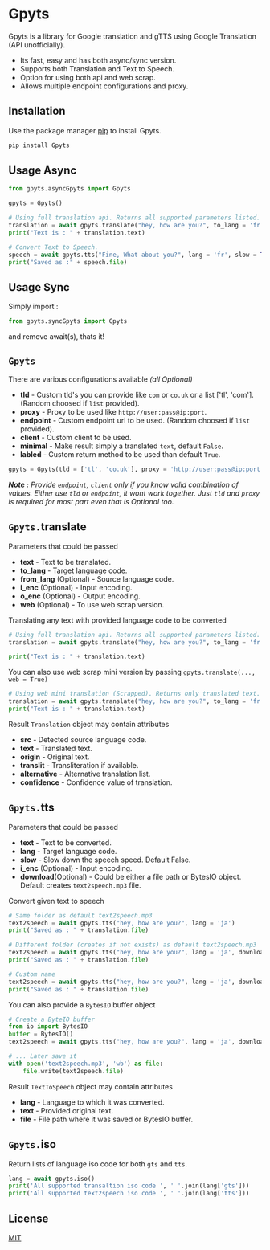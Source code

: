 # Gpyts

Gpyts is a library for Google translation and gTTS using Google Translation (API unofficially).

* Its fast, easy and has both async/sync version.
* Supports both Translation and Text to Speech.
* Option for using both api and web scrap.
* Allows multiple endpoint configurations and proxy.

## Installation

Use the package manager [pip](https://pip.pypa.io/en/stable/) to install Gpyts.

```bash
pip install Gpyts
```

## Usage Async

```python
from gpyts.asyncGpyts import Gpyts

gpyts = Gpyts()

# Using full translation api. Returns all supported parameters listed.
translation = await gpyts.translate("hey, how are you?", to_lang = 'fr')
print("Text is : " + translation.text)

# Convert Text to Speech.
speech = await gpyts.tts("Fine, What about you?", lang = 'fr', slow = True, download = 'tts.mp3')
print("Saved as :" + speech.file)
```

## Usage Sync
Simply import : 
```python
from gpyts.syncGpyts import Gpyts
```
and remove await(s), thats it!

## `Gpyts`
There are various configurations available _(all Optional)_
* **tld**  - Custom tld's you can provide like `com` or `co.uk` or a list ['tl', 'com']. (Random choosed if `list` provided).
* **proxy** - Proxy to be used like `http://user:pass@ip:port`.
* **endpoint** - Custom endpoint url to be used. (Random choosed if `list` provided).
* **client** - Custom client to be used.
* **minimal** - Make result simply a translated `text`, default `False`.
* **labled** - Custom return method to be used than default `True`.

```python
gpyts = Gpyts(tld = ['tl', 'co.uk'], proxy = 'http://user:pass@ip:port')
```

_**Note :**
    Provide `endpoint`, `client` only if you know valid combination of values. Either use `tld` or `endpoint`, it wont work together. Just `tld` and `proxy` is required for most part even that is Optional too._




## `Gpyts.`translate
Parameters that could be passed
* **text** - Text to be translated.
* **to_lang** - Target language code.
* **from_lang** (Optional) - Source language code.
* **i_enc** (Optional) - Input encoding.
* **o_enc** (Optional) - Output encoding.
* **web** (Optional) - To use web scrap version.

Translating any text with provided language code to be converted
```python
# Using full translation api. Returns all supported parameters listed.
translation = await gpyts.translate("hey, how are you?", to_lang = 'fr')

print("Text is : " + translation.text)
```
You can also use web scrap mini version by passing `gpyts.translate(..., web = True)`

```python
# Using web mini translation (Scrapped). Returns only translated text.
translation = await gpyts.translate("hey, how are you?", to_lang = 'fr', web = True)
print("Text is : " + translation.text)
```
Result `Translation` object may contain attributes
* **src**  - Detected source language code.
* **text** - Translated text.
* **origin** - Original text.
* **translit** - Transliteration if available.
* **alternative** - Alternative translation list.
* **confidence** - Confidence value of translation.

##  `Gpyts.`tts
Parameters that could be passed
* **text** - Text to be converted.
* **lang** - Target language code.
* **slow** - Slow down the speech speed. Default False.
* **i_enc** (Optional) - Input encoding.
* **download**(Optional) - Could be either a file path or BytesIO object. Default creates `text2speech.mp3` file.

Convert given text to speech
```python
# Same folder as default text2speech.mp3
text2speech = await gpyts.tts("hey, how are you?", lang = 'ja')
print("Saved as : " + translation.file) 

# Different folder (creates if not exists) as default text2speech.mp3
text2speech = await gpyts.tts("hey, how are you?", lang = 'ja', download = './saves/tts/')
print("Saved as : " + translation.file) 

# Custom name
text2speech = await gpyts.tts("hey, how are you?", lang = 'ja', download = './tts.mp3')
print("Saved as : " + translation.file)
```
You can also provide a `BytesIO` buffer object

```python
# Create a ByteIO buffer
from io import BytesIO
buffer = BytesIO()
text2speech = await gpyts.tts("hey, how are you?", lang = 'ja', download = buffer)

# ... Later save it
with open('text2speech.mp3', 'wb') as file:
    file.write(text2speech.file)
```
Result `TextToSpeech` object may contain attributes
* **lang** - Language to which it was converted.
* **text** - Provided original text.
* **file** - File path where it was saved or BytesIO buffer.

##  `Gpyts.`iso
Return lists of language iso code for both `gts` and `tts`.

```python
lang = await gpyts.iso()
print('All supported transaltion iso code ', ' '.join(lang['gts']))
print('All supported text2speech iso code ', ' '.join(lang['tts']))
```

## License
[MIT](https://github.com/Ripeey/Gpyts/blob/main/LICENSE)
